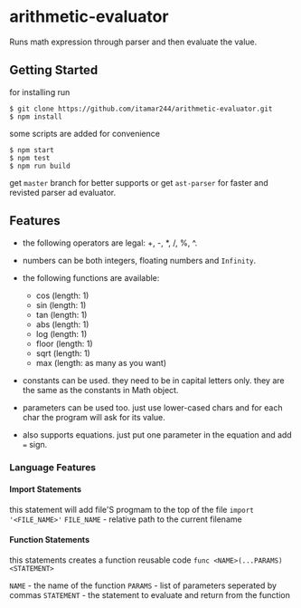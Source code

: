 # arithmetic-evaluator

Runs math expression through parser and then evaluate the value.

## Getting Started

for installing run
```
$ git clone https://github.com/itamar244/arithmetic-evaluator.git
$ npm install
```

some scripts are added for convenience
```
$ npm start
$ npm test
$ npm run build
```

get `master` branch for better supports or get `ast-parser` for faster and revisted parser ad evaluator.


## Features

- the following operators are legal: +, -, *, /, %, ^.

- numbers can be both integers, floating numbers and `Infinity`.

- the following functions are available:
	- cos (length: 1)
	- sin (length: 1)
	- tan (length: 1)
	- abs (length: 1)
	- log (length: 1)
	- floor (length: 1)
	- sqrt (length: 1)
	- max (length: as many as you want)

- constants can be used. they need to be in capital letters only.
	they are the same as the constants in Math object.

- parameters can be used too. just use lower-cased chars and for each char the program will ask for its value.

- also supports equations. just put one parameter in the equation and add `=` sign.

### Language Features

#### Import Statements

this statement will add file'S progmam to the top of the file
`import '<FILE_NAME>'`
`FILE_NAME` - relative path to the current filename


#### Function Statements

this statements creates a function reusable code
`func <NAME>(...PARAMS) <STATEMENT>`

`NAME` - the name of the function
`PARAMS` - list of parameters seperated by commas
`STATEMENT` - the statement to evaluate and return from the function
